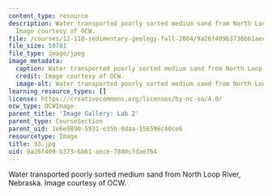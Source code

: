 ```yaml
---
content_type: resource
description: Water transported poorly sorted medium sand from North Loop River, Nebraska.
  Image courtesy of OCW.
file: /courses/12-110-sedimentary-geology-fall-2004/9a26f409b3736b61aece78d0cfdae764_33.jpg
file_size: 59781
file_type: image/jpeg
image_metadata:
  caption: Water transported poorly sorted medium sand from North Loop River, Nebraska.
  credit: Image courtesy of OCW.
  image-alt: Water transported poorly sorted medium sand from North Loop River, Nebraska.
learning_resource_types: []
license: https://creativecommons.org/licenses/by-nc-sa/4.0/
ocw_type: OCWImage
parent_title: 'Image Gallery: Lab 2'
parent_type: CourseSection
parent_uid: 1e6e9890-5931-e35b-0daa-156596c40ce6
resourcetype: Image
title: 33.jpg
uid: 9a26f409-b373-6b61-aece-78d0cfdae764
---
```

Water transported poorly sorted medium sand from North Loop River, Nebraska. Image courtesy of OCW.